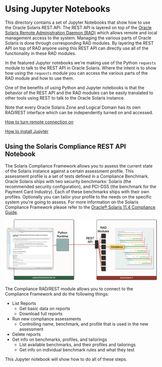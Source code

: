 # Using Jupyter Notebooks

This directory contains a set of Jupyter Notebooks that show how to use the Oracle Solaris REST API. The REST API is layered on top of the [Oracle Solaris Remote Administration Daemon (RAD)](https://docs.oracle.com/cd/E37838_01/html/E68270/index.html) which allows remote and local management access to the system. Managing the various parts of Oracle Solaris is done through corresponding RAD modules. By layering the REST API on top of RAD anyone using this REST API can directly use all of the functionality in these RAD modules.

In the featured Jupyter notebooks we're making use of the Python `requests` module to talk to the REST API in Oracle Solaris. Where the intent is to show how using the `requests` module you can access the various parts of the RAD module and how to use them.

One of the benefits of using Python and Jupyter notebooks is that the behavior of the REST API and the RAD modules can be easily translated to other tools using REST to talk to the Oracle Solaris instance. 

Note that every Oracle Solaris Zone and Logical Domain has its own RAD/REST interface which can be independently turned on and accessed. 

[How to turn remote connection on](Settinguptheconnection.md)

[How to install Jupyter](https://jupyter.org/install)

## Using the Solaris Compliance REST API Notebook

The Solaris Compliance Framework allows you to assess the current state of the Solaris instance against a certain assessment profile. This assessment profile is a set of tests defined in a Compliance Benchmark. Oracle Solaris ships with two security benchmarks: Solaris (the recommended security configuration), and PCI-DSS (the benchmark for the Payment Card Industry). Each of these benchmarks ships with their own profiles. Optionally you can tailor your profile to the needs on the specific system you're going to assess. For more information on the Solaris Compliance Framework please refer to the [Oracle® Solaris 11.4 Compliance Guide](https://docs.oracle.com/cd/E37838_01/html/E61020/index.html).

![Compliance_REST_API_Jupyter](Compliance_REST_API_Jupyter.png)

The Compliance RAD/REST module allows you to connect to the Compliance Framework and do the following things:

- List Reports
  - Get basic data on reports
  - Download full reports
- Run new compliance assessments
  - Controlling name, benchmark, and profile that is used in the new assessment
- Delete reports
- Get info on benchmarks, profiles, and tailorings
  - List available benchmarks, and their profiles and tailorings
  - Get info on individual benchmark rules and what they test 

This Jupyter notebook will show how to do all of these steps.
